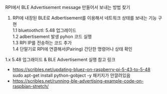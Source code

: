 RPI에서 BLE Advertisement message 만들어서 보내는 방법 찾기

1. RPI에 내장된 BLE로 Adbertisement를 이용해서 네트워크 상태를 보내는 기능 구현<br>
 1.1 bluetoothctl: 5.48 업그레이드<br>
 1.2 adbertisement 발생 pyhon 코드 실행<br>
 1.3 RPI IP를 전송하는 코드 추가<br>
 1.4 단말기로 RPI에 연결해서(Pairing) 간단한 명령어나 상태 확인<br>
 
1.x 5.48 업그래이드 & BLE Advertisement 실행 참고 링크<br>
 - https://scribles.net/updating-bluez-on-raspberry-pi-5-43-to-5-48<br>
   sudo apt-get install python-gobject -y 패키지가 안깔려있음<br>
 - https://scribles.net/running-ble-advertising-example-code-on-raspbian-stretch/
    
   

